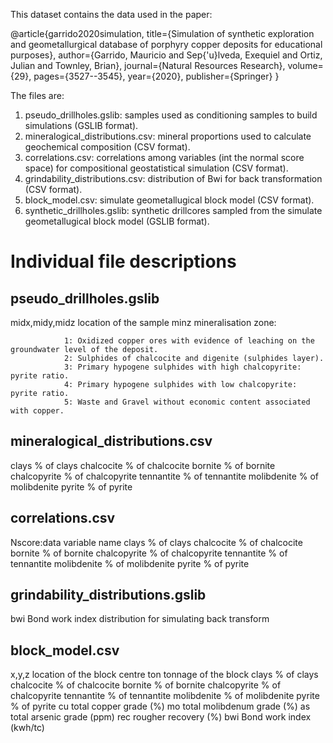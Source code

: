 This dataset contains the data used in the paper:

@article{garrido2020simulation,
  title={Simulation of synthetic exploration and geometallurgical database of porphyry copper deposits for educational purposes},
  author={Garrido, Mauricio and Sep{\'u}lveda, Exequiel and Ortiz, Julian and Townley, Brian},
  journal={Natural Resources Research},
  volume={29},
  pages={3527--3545},
  year={2020},
  publisher={Springer}
}

The files are:

1. pseudo_drillholes.gslib: samples used as conditioning samples to build simulations (GSLIB format).
1. mineralogical_distributions.csv: mineral proportions used to calculate geochemical composition (CSV format).
1. correlations.csv: correlations among variables (int the normal score space) for compositional geostatistical simulation (CSV format).
1. grindability_distributions.csv: distribution of Bwi for back transformation (CSV format).
1. block_model.csv: simulate geometallugical block model (CSV format).
1. synthetic_drillholes.gslib: synthetic drillcores sampled from the simulate geometallugical block model (GSLIB format).

# Individual file descriptions

## pseudo_drillholes.gslib

midx,midy,midz location of the sample
minz           mineralisation zone:

                1: Oxidized copper ores with evidence of leaching on the groundwater level of the deposit.
                2: Sulphides of chalcocite and digenite (sulphides layer).
                3: Primary hypogene sulphides with high chalcopyrite: pyrite ratio.
                4: Primary hypogene sulphides with low chalcopyrite: pyrite ratio.
                5: Waste and Gravel without economic content associated with copper.

## mineralogical_distributions.csv

clays         % of clays
chalcocite    % of chalcocite
bornite       % of bornite
chalcopyrite  % of chalcopyrite
tennantite    % of tennantite
molibdenite   % of molibdenite
pyrite        % of pyrite

## correlations.csv

Nscore:data   variable name
clays         % of clays
chalcocite    % of chalcocite
bornite       % of bornite
chalcopyrite  % of chalcopyrite
tennantite    % of tennantite
molibdenite   % of molibdenite
pyrite        % of pyrite

## grindability_distributions.gslib

bwi           Bond work index distribution for simulating back transform

## block_model.csv

x,y,z         location of the block centre
ton           tonnage of the block
clays         % of clays
chalcocite    % of chalcocite
bornite       % of bornite
chalcopyrite  % of chalcopyrite
tennantite    % of tennantite
molibdenite   % of molibdenite
pyrite        % of pyrite
cu            total copper grade (%)
mo            total molibdenum grade (%)
as            total arsenic grade (ppm)
rec           rougher recovery (%)
bwi           Bond work index (kwh/tc)
